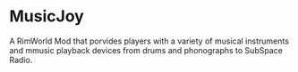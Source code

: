 # MusicJoy
A RimWorld Mod that porvides players with a variety of musical instruments and mmusic playback devices from drums and phonographs to SubSpace Radio.
